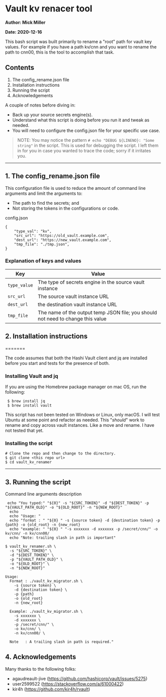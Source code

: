 # Vault kv renacer tool

**Author: Mick Miller**

**Date: 2020-12-16**

 

This bash script was built primarily to rename a "root" path for  vault key values. For example if you have a path kv/cnn and you want to rename the path to cnn00, this is the tool to accomplish that task.

## Contents

1. The config_rename.json file
2. Installation instructions
3. Running the script
4. Acknowledgements

A couple of notes before diving in: 

* Back up your source secrets engine(s). 
* Understand what this script is doing before you run it and tweak as needed.
* You will need to configure the config.json file for your specific use case.

> NOTE: You may notice the pattern `# echo "DEBUG ${LINENO}: "Some string"` in the script. This is used for debugging the script. I left them in for you in case you wanted to trace the code; sorry if it irritates you.

---

## 1. The config_rename.json file

This configuration file is used to reduce the amount of command line arguments and limit the arguments to:

* The path to find the secrets; and
* Not storing the tokens in the configurations or code.

config.json

```
{ 
    "type_val": "kv",
    "src_url": "https://old_vault.example.com",
    "dest_url": "https://new_vault.example.com",
    "tmp_file": "./tmp.json",
}
```

### Explanation of keys and values

| Key           | Value                                                                           |
| ---           | -----                                                                           |
| `type_value`  | The type of secrets engine in the source vault instance                         |
| `src_url`     | The source vault instance URL                                                   |
| `dest_url`    | the destination vault instance URL                                              |
| `tmp_file`    | The name of the output temp JSON file; you should not need to change this value |

## 2. Installation instructions
=======

The code assumes that both the Hashi Vault client and jq are installed before you start and tests for the presence of both.

### Installing Vault and jq

If you are using the Homebrew package manager on mac OS, run the following:

```
 $ brew install jq
 $ brew install vault
```

This script has not been tested on Windows or Linux, only macOS. I will test Ubuntu at some point and refactor as needed. This "*should*" work to rename and copy across vault instances.  Like a move and rename.  I have not tested that yet.

### Installing the script

```
# Clone the repo and then change to the directory.
$ git clone <this repo url>
$ cd vault_kv_renamer

```

---

## 3. Running the script

Command line arguments description

```
 echo "You typed:" "${0}" -s "${SRC_TOKEN}" -d "${DEST_TOKEN}" -p "${VAULT_PATH_OLD}" -o "${OLD_ROOT}" -n "${NEW_ROOT}"
  echo
  echo "Usage: "
  echo "format : " "${0} " -s {source token} -d {destination token} -p {path} -o {old_root} -n {new_root}
  echo "example: " "${0} " "-s xxxxxxx -d xxxxxxx -p /secret/cnn/" -o kv/cnn/ -n kv/cnn00/
  echo "Note: trailing slash in path is important"

$ vault_kv_renamer.sh \
  -s "${SRC_TOKEN}" \
  -d "${DEST_TOKEN}" \
  -p "${VAULT_PATH_OLD}" \
  -o "${OLD_ROOT}" \
  -n "${NEW_ROOT}"

Usage:
  Format : ./vault_kv_migrator.sh \ 
    -s {source token} \
    -d {destination token} \
    -p {path} 
    -o {old_root} 
    -n {new_root}
  
  Example: ./vault_kv_migrator.sh \
    -s xxxxxxx \
    -d xxxxxxx \ 
    -p /secret/cnn/" \ 
    -o kv/cnn/ \
    -n kv/cnn00/ \
  
  Note   : A trailing slash in path is required."
```  


## 4. Acknowledgements

Many thanks to the following folks:

* agaudreault-jive (https://github.com/hashicorp/vault/issues/5275)
* user2599522 (https://stackoverflow.com/a/61000422)
* kir4h (https://github.com/kir4h/rvault)
